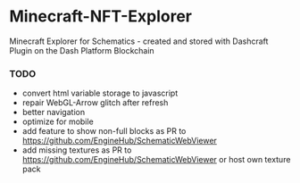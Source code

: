 # Minecraft-NFT-Explorer
Minecraft Explorer for Schematics - created and stored with Dashcraft Plugin on the Dash Platform Blockchain

### TODO
- convert html variable storage to javascript
- repair WebGL-Arrow glitch after refresh
- better navigation
- optimize for mobile
- add feature to show non-full blocks as PR to https://github.com/EngineHub/SchematicWebViewer
- add missing textures as PR to https://github.com/EngineHub/SchematicWebViewer or host own texture pack

